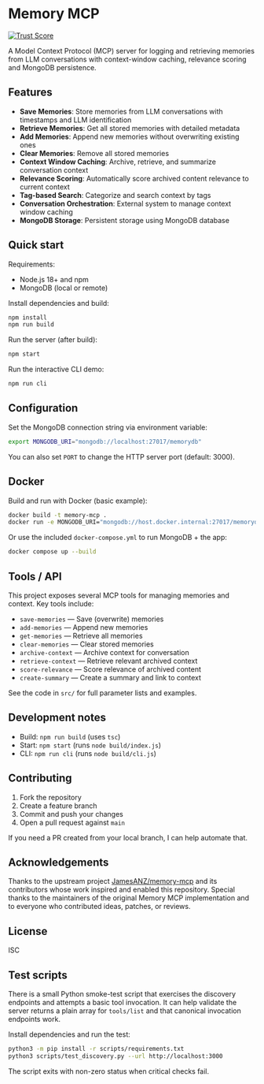 # Memory MCP

[![Trust Score](https://archestra.ai/mcp-catalog/api/badge/quality/JamesANZ/memory-mcp)](https://archestra.ai/mcp-catalog/jamesanz__memory-mcp)

A Model Context Protocol (MCP) server for logging and retrieving memories from LLM conversations with context-window caching, relevance scoring and MongoDB persistence.

## Features

- **Save Memories**: Store memories from LLM conversations with timestamps and LLM identification
- **Retrieve Memories**: Get all stored memories with detailed metadata
- **Add Memories**: Append new memories without overwriting existing ones
- **Clear Memories**: Remove all stored memories
- **Context Window Caching**: Archive, retrieve, and summarize conversation context
- **Relevance Scoring**: Automatically score archived content relevance to current context
- **Tag-based Search**: Categorize and search context by tags
- **Conversation Orchestration**: External system to manage context window caching
- **MongoDB Storage**: Persistent storage using MongoDB database

## Quick start

Requirements:
- Node.js 18+ and npm
- MongoDB (local or remote)

Install dependencies and build:

```bash
npm install
npm run build
```

Run the server (after build):

```bash
npm start
```

Run the interactive CLI demo:

```bash
npm run cli
```

## Configuration

Set the MongoDB connection string via environment variable:

```bash
export MONGODB_URI="mongodb://localhost:27017/memorydb"
```

You can also set `PORT` to change the HTTP server port (default: 3000).

## Docker

Build and run with Docker (basic example):

```bash
docker build -t memory-mcp .
docker run -e MONGODB_URI="mongodb://host.docker.internal:27017/memorydb" -p 3000:3000 memory-mcp
```

Or use the included `docker-compose.yml` to run MongoDB + the app:

```bash
docker compose up --build
```

## Tools / API

This project exposes several MCP tools for managing memories and context. Key tools include:

- `save-memories` — Save (overwrite) memories
- `add-memories` — Append new memories
- `get-memories` — Retrieve all memories
- `clear-memories` — Clear stored memories
- `archive-context` — Archive context for conversation
- `retrieve-context` — Retrieve relevant archived context
- `score-relevance` — Score relevance of archived content
- `create-summary` — Create a summary and link to context

See the code in `src/` for full parameter lists and examples.

## Development notes

- Build: `npm run build` (uses `tsc`)
- Start: `npm start` (runs `node build/index.js`)
- CLI: `npm run cli` (runs `node build/cli.js`)

## Contributing

1. Fork the repository
2. Create a feature branch
3. Commit and push your changes
4. Open a pull request against `main`

If you need a PR created from your local branch, I can help automate that.

## Acknowledgements

Thanks to the upstream project [JamesANZ/memory-mcp](https://github.com/JamesANZ/memory-mcp) and its contributors whose work inspired and enabled this repository. Special thanks to the maintainers of the original Memory MCP implementation and to everyone who contributed ideas, patches, or reviews.

## License

ISC

## Test scripts

There is a small Python smoke-test script that exercises the discovery endpoints and attempts a basic tool invocation. It can help validate the server returns a plain array for `tools/list` and that canonical invocation endpoints work.

Install dependencies and run the test:

```bash
python3 -m pip install -r scripts/requirements.txt
python3 scripts/test_discovery.py --url http://localhost:3000
```

The script exits with non-zero status when critical checks fail.
